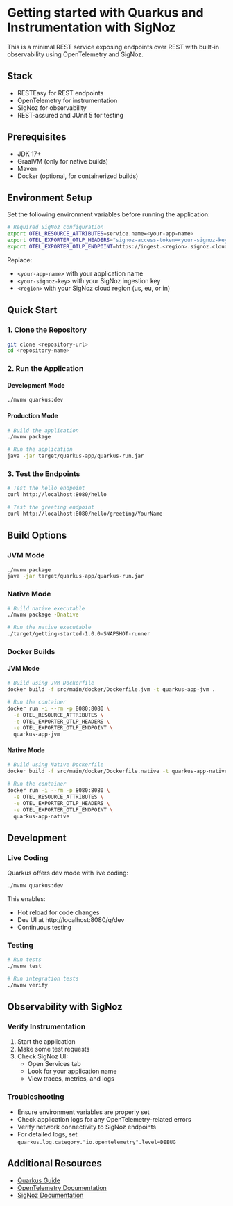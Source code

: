 # Getting started with Quarkus and Instrumentation with SigNoz

This is a minimal REST service exposing endpoints over REST with built-in observability using OpenTelemetry and SigNoz.

## Stack
- RESTEasy for REST endpoints
- OpenTelemetry for instrumentation
- SigNoz for observability
- REST-assured and JUnit 5 for testing

## Prerequisites

- JDK 17+
- GraalVM (only for native builds)
- Maven
- Docker (optional, for containerized builds)

## Environment Setup

Set the following environment variables before running the application:

```bash
# Required SigNoz configuration
export OTEL_RESOURCE_ATTRIBUTES=service.name=<your-app-name>
export OTEL_EXPORTER_OTLP_HEADERS="signoz-access-token=<your-signoz-key>"
export OTEL_EXPORTER_OTLP_ENDPOINT=https://ingest.<region>.signoz.cloud:443
```

Replace:
- `<your-app-name>` with your application name
- `<your-signoz-key>` with your SigNoz ingestion key
- `<region>` with your SigNoz cloud region (us, eu, or in)

## Quick Start

### 1. Clone the Repository
```bash
git clone <repository-url>
cd <repository-name>
```

### 2. Run the Application

#### Development Mode
```bash
./mvnw quarkus:dev
```

#### Production Mode
```bash
# Build the application
./mvnw package

# Run the application
java -jar target/quarkus-app/quarkus-run.jar
```

### 3. Test the Endpoints

```bash
# Test the hello endpoint
curl http://localhost:8080/hello

# Test the greeting endpoint
curl http://localhost:8080/hello/greeting/YourName
```

## Build Options

### JVM Mode
```bash
./mvnw package
java -jar target/quarkus-app/quarkus-run.jar
```

### Native Mode
```bash
# Build native executable
./mvnw package -Dnative

# Run the native executable
./target/getting-started-1.0.0-SNAPSHOT-runner
```

### Docker Builds

#### JVM Mode
```bash
# Build using JVM Dockerfile
docker build -f src/main/docker/Dockerfile.jvm -t quarkus-app-jvm .

# Run the container
docker run -i --rm -p 8080:8080 \
  -e OTEL_RESOURCE_ATTRIBUTES \
  -e OTEL_EXPORTER_OTLP_HEADERS \
  -e OTEL_EXPORTER_OTLP_ENDPOINT \
  quarkus-app-jvm
```

#### Native Mode
```bash
# Build using Native Dockerfile
docker build -f src/main/docker/Dockerfile.native -t quarkus-app-native .

# Run the container
docker run -i --rm -p 8080:8080 \
  -e OTEL_RESOURCE_ATTRIBUTES \
  -e OTEL_EXPORTER_OTLP_HEADERS \
  -e OTEL_EXPORTER_OTLP_ENDPOINT \
  quarkus-app-native
```

## Development

### Live Coding
Quarkus offers dev mode with live coding:
```bash
./mvnw quarkus:dev
```

This enables:
- Hot reload for code changes
- Dev UI at http://localhost:8080/q/dev
- Continuous testing

### Testing
```bash
# Run tests
./mvnw test

# Run integration tests
./mvnw verify
```

## Observability with SigNoz

### Verify Instrumentation
1. Start the application
2. Make some test requests
3. Check SigNoz UI:
   - Open Services tab
   - Look for your application name
   - View traces, metrics, and logs

### Troubleshooting
- Ensure environment variables are properly set
- Check application logs for any OpenTelemetry-related errors
- Verify network connectivity to SigNoz endpoints
- For detailed logs, set `quarkus.log.category."io.opentelemetry".level=DEBUG`

## Additional Resources
- [Quarkus Guide](https://quarkus.io/guides/getting-started)
- [OpenTelemetry Documentation](https://opentelemetry.io/docs/)
- [SigNoz Documentation](https://signoz.io/docs/)
